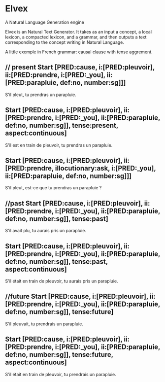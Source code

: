 # Elvex
A Natural Language Generation engine

Elvex is an Natural Text Generator. It takes as an input a concept, a local lexicon, a compacted lexicon, and a grammar, and then outputs a text corresponding to the concept writing in Natural Language.

A little exemple in French grammar: causal clause with tense aggrement.

// present
Start [PRED:cause, i:[PRED:pleuvoir], ii:[PRED:prendre, i:[PRED:_you], ii:[PRED:parapluie, def:no, number:sg]]]
--------------------------------------------------------
S'il pleut, tu prendras un parapluie.

Start [PRED:cause, i:[PRED:pleuvoir], ii:[PRED:prendre, i:[PRED:_you], ii:[PRED:parapluie, def:no, number:sg]], tense:present, aspect:continuous]
--------------------------------------------------------
S'il est en train de pleuvoir, tu prendras un parapluie.

Start [PRED:cause, i:[PRED:pleuvoir], ii:[PRED:prendre, illocutionary:ask, i:[PRED:_you], ii:[PRED:parapluie, def:no, number:sg]]]
--------------------------------------------------------
S'il pleut, est-ce que tu prendras un parapluie ?

//past
Start [PRED:cause, i:[PRED:pleuvoir], ii:[PRED:prendre, i:[PRED:_you], ii:[PRED:parapluie, def:no, number:sg]], tense:past]
--------------------------------------------------------
S'il avait plu, tu aurais pris un parapluie.

Start [PRED:cause, i:[PRED:pleuvoir], ii:[PRED:prendre, i:[PRED:_you], ii:[PRED:parapluie, def:no, number:sg]], tense:past, aspect:continuous]
--------------------------------------------------------
S'il était en train de pleuvoir, tu aurais pris un parapluie.


//future
Start [PRED:cause, i:[PRED:pleuvoir], ii:[PRED:prendre, i:[PRED:_you], ii:[PRED:parapluie, def:no, number:sg]], tense:future]
--------------------------------------------------------
S'il pleuvait, tu prendrais un parapluie.

Start [PRED:cause, i:[PRED:pleuvoir], ii:[PRED:prendre, i:[PRED:_you], ii:[PRED:parapluie, def:no, number:sg]], tense:future, aspect:continuous]
--------------------------------------------------------
S'il était en train de pleuvoir, tu prendrais un parapluie.

